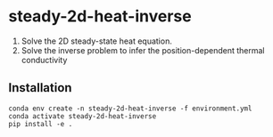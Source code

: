 # steady-2d-heat-inverse

1. Solve the 2D steady-state heat equation.
2. Solve the inverse problem to infer the position-dependent thermal conductivity

## Installation

```
conda env create -n steady-2d-heat-inverse -f environment.yml
conda activate steady-2d-heat-inverse
pip install -e .
```

